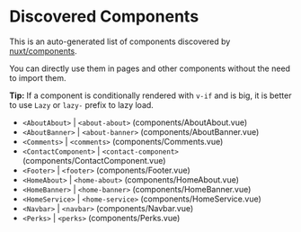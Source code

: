 # Discovered Components

This is an auto-generated list of components discovered by [nuxt/components](https://github.com/nuxt/components).

You can directly use them in pages and other components without the need to import them.

**Tip:** If a component is conditionally rendered with `v-if` and is big, it is better to use `Lazy` or `lazy-` prefix to lazy load.

- `<AboutAbout>` | `<about-about>` (components/AboutAbout.vue)
- `<AboutBanner>` | `<about-banner>` (components/AboutBanner.vue)
- `<Comments>` | `<comments>` (components/Comments.vue)
- `<ContactComponent>` | `<contact-component>` (components/ContactComponent.vue)
- `<Footer>` | `<footer>` (components/Footer.vue)
- `<HomeAbout>` | `<home-about>` (components/HomeAbout.vue)
- `<HomeBanner>` | `<home-banner>` (components/HomeBanner.vue)
- `<HomeService>` | `<home-service>` (components/HomeService.vue)
- `<Navbar>` | `<navbar>` (components/Navbar.vue)
- `<Perks>` | `<perks>` (components/Perks.vue)
